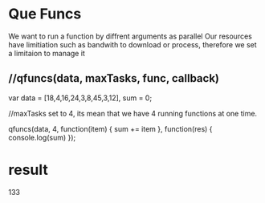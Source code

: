 # Que Funcs

We want to run a function by diffrent arguments as parallel
Our resources have limitiation such as bandwith to download or process, therefore we set a limitaion to manage it

//qfuncs(data, maxTasks, func, callback)
--------------------------

var data = [18,4,16,24,3,8,45,3,12], sum = 0;


//maxTasks set to 4, its mean that we have 4 running functions at one time.

qfuncs(data, 4, function(item) {
  sum += item
}, function(res) {
  console.log(sum)
});

# result
133
